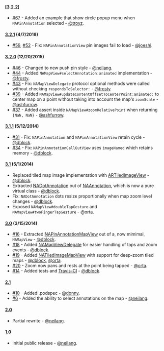 #### [3.2.2]

* [#67](https://github.com/neilang/NAMapKit/pull/67) - Added an example that show circle popup menu when `NAPinAnnotation` selected - [@troyz](https://github.com/troyz).

#### [3.2.1](https://github.com/neilang/NAMapKit/tree/v3.2.1) (4/7/2016)

* [#59](https://github.com/neiland/NAMapKit/issues/59), [#52](https://github.com/neiland/NAMapKit/issues/52) - Fix: `NAPinAnnotationView` pin images fail to load - [@joeshi](https://github.com/joeshi).

#### [3.2.0](https://github.com/neilang/NAMapKit/tree/v3.2.0) (12/20/2015)

* [#46](https://github.com/neilang/NAMapKit/pull/46) - Changed to new push pin style - [@neilang](https://github.com/neilang).
* [#44](https://github.com/neiland/NAMapKit/issues/44) - Added `NAMapView#selectAnnotation:animated` implementation - [@frosty](http://github.com/frosty).
* [#43](https://github.com/neilang/NAMapKit/issues/43) - Fix: `NAMapViewDelegate` protocol optional methods were called without checking `respondsToSelector:` - [@frosty](http://github.com/frosty)
* [#39](https://github.com/neilang/NAMapKit/issues/39) - Added `NAMapView#updateContentOffsetToCenterPoint:animated:` to center map on a point without taking into account the map's `zoomScale` - [@ashfurrow](http://github.com/ashfurrow).
* [#37](https://github.com/neilang/NAMapKit/issues/37) - Added assert inside `NAMapView#zoomRelativePoint` when returning `{NaN, NaN}` - [@ashfurrow](http://github.com/ashfurrow).

#### [3.1.1](https://github.com/neilang/NAMapKit/tree/v3.1.1) (5/12/2014)

* [#31](https://github.com/neilang/NAMapKit/issues/31) - Fix: `NAPinAnnotation` and `NAPinAnnotationView` retain cycle - [@dblock](https://github.com/dblock).
* [#34](https://github.com/neilang/NAMapKit/issues/34) - Fix: `NAPinAnnotationCallOutView` uses `imageNamed` which retains memory - [@dblock](https://github.com/dblock).

#### [3.1](https://github.com/neilang/NAMapKit/tree/v3.1) (5/1/2014)

* Replaced tiled map image implementation with [ARTiledImageView](https://github.com/dblock/ARTiledImageView) - [@dblock](https://github.com/dblock).
* Extracted [NADotAnnotation](NAMapKit/NADotAnnotation.h) out of [NAAnnotation](NAMapKit/NAAnnotation.h), which is now a pure virtual class - [@dblock](https://github.com/dblock).
* Fix: `NADotAnnotation` dots resize proportionally when map zoom level changes - [@dblock](https://github.com/dblock).
* Exposed `NAMapView#doubleTapGesture` and `NAMapView#twoFingerTapGesture` - [@orta](https://github.com/orta).

#### [3.0](https://github.com/neilang/NAMapKit/tree/v3.0) (3/15/2014)

* [#16](https://github.com/neilang/NAMapKit/pull/16) - Extracted [NAPinAnnotationMapView](NAMapKit/NAPinAnnotationMapView.h) out of a, now mimimal, `NAMapView` - [@dblock](https://github.com/dblock).
* [#18](https://github.com/neilang/NAMapKit/pull/18) - Added [NAMapViewDelegate](NAMapKit/NAMapViewDelegate.h) for easier handling of taps and zoom events - [@dblock](https://github.com/dblock).
* [#19](https://github.com/neilang/NAMapKit/pull/19) - Added [NATiledImageMapView](NAMapKit/NATiledImageMapView.h) with support for deep-zoom tiled maps - [@dblock](https://github.com/dblock), [@orta](https://github.com/orta).
* [#20](https://github.com/neilang/NAMapKit/pull/20) - Zoom now pans and rests at the point being tapped - [@orta](https://github.com/orta).
* [#14](https://github.com/neilang/NAMapKit/pull/14) - Added tests and [Travis-CI](https://travis-ci.org/neilang/NAMapKit) - [@dblock](https://github.com/dblock).

#### [2.1](https://github.com/neilang/NAMapKit/tree/v2.1)

* [#10](https://github.com/neilang/NAMapKit/pull/10) - Added .podspec - [@donny](https://github.com/donny).
* [#6](https://github.com/neilang/NAMapKit/issues/6) - Added the ability to select annotations on the map - [@neilang](https://github.com/neilang).

#### [2.0](https://github.com/neilang/NAMapKit/tree/v2.0)

* Partial rewrite - [@neilang](https://github.com/neilang).

#### [1.0](https://github.com/neilang/NAMapKit/commits/v1.0)

* Initial public release - [@neilang](https://github.com/neilang).
